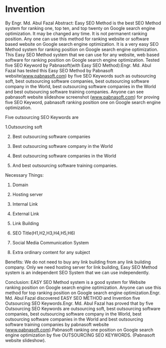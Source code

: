 # Invention
By Engr. Md. Abul Fazal
 Abstract: Easy SEO Method is the best SEO Method system for ranking one, top ten, and top twenty on Google search engine optimization. It may be changed any time. It is not permanent ranking position. Any one can use this method for ranking website or software based website on Google search engine optimization. It is a very easy SEO Method system for ranking position on Google search engine optimization. This Easy SEO Method system that we can use for any website, web based software for ranking position on Google search engine optimization. Tested five SEO Keyword by Pabnasoft(with Easy SEO Method):Engr. Md. Abul Fazal has tested this Easy SEO Method by Pabnasoft website(www.pabnasoft.com) by five SEO Keywords such as outsourcing soft, best outsourcing software companies, best outsourcing software company in the World, best outsourcing software companies in the World and best outsourcing software training companies. Anyone can see pabnasoft website slideshow screenshot (www.pabnasoft.com) for proving five SEO Keyword, pabnasoft ranking position one on Google search engine optimization.

Five outsourcing SEO Keywords are

1.Outsourcing soft

2. Best outsourcing software companies

3. Best outsourcing software company in the World

4. Best outsourcing software companies in the World

5. And best outsourcing software training companies.

Necessary Things:

1. Domain

2. Hosting server

3. Internal Link

4. External Link

5. Link Building

6. SEO Title(H1,H2,H3,H4,H5,H6)

7. Social Media Communication System

8. Extra ordinary content for any subject

Benefits: We do not need to buy any link building from any link building company. Only we need hosting server for link building, Easy SEO Method system is an independent SEO System that we can use independently.

Conclusion: EASY SEO Method system is a good system for Website ranking position on Google search engine optimization. Anyone can use this method for top ranking position on Google search engine optimization.Engr. Md. Abul Fazal discovered EASY SEO METHOD and Invention five Outsourcing SEO Keywords.Engr. Md. Abul Fazal has proved that by five Outsourcing SEO Keywords are outsourcing soft, best outsourcing software companies, best outsourcing software company in the World, best outsourcing software companies in the World and best outsourcing software training companies by pabnasoft website (www.pabnasoft.com).Pabnasoft ranking one position on Google search engine optimization by five OUTSOURCING SEO KEYWORDS. (Pabnasoft website slideshow).
